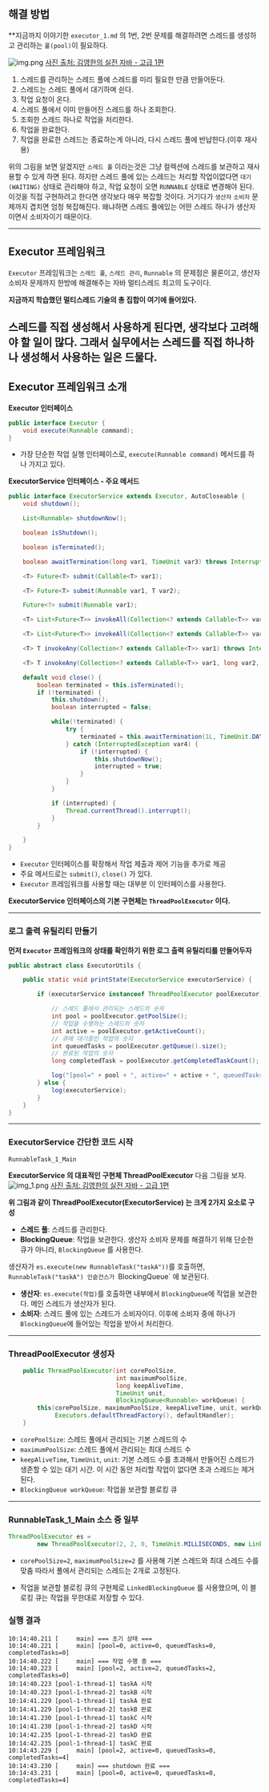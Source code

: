 ## 해결 방법

**지금까지 이야기한 `executor_1.md` 의 1번, 2번 문제를 해결하려면 스레드를 생성하고 관리하는 `풀(pool)`이 필요하다.

![img.png](img.png)
[사진 출처: 김영한의 실전 자바 - 고급 1편](https://www.inflearn.com/course/%EA%B9%80%EC%98%81%ED%95%9C%EC%9D%98-%EC%8B%A4%EC%A0%84-%EC%9E%90%EB%B0%94-%EA%B3%A0%EA%B8%89-1/dashboard)

1. 스레드를 관리하는 스레드 풀에 스레드를 미리 필요한 만큼 만들어둔다.
2. 스레드는 스레드 풀에서 대기하며 쉰다.
3. 작업 요청이 온다.
4. 스레드 풀에서 이미 만들어진 스레드를 하나 조회한다.
5. 조회한 스레드 하나로 작업을 처리한다.
6. 작업을 완료한다.
7. 작업을 완료한 스레드는 종료하는게 아니라, 다시 스레드 풀에 반납한다.(이후 재사용)


위의 그림을 보면 알겠지만 `스레드 풀` 이라는것은 그냥 컬렉션에 스레드를 보관하고 재사용할 수 있게 하면 된다.
하지만 스레드 풀에 있는 스레드는 처리할 작업이없다면 `대기(WAITING)` 상태로 관리해야 하고,
작업 요청이 오면 `RUNNABLE` 상태로 변경해야 된다. 이것을 직접 구현하려고 한다면 생각보다
매우 복잡할 것이다. 거기다가 `생산자` `소비자` 문제까지 겹치면 엄청 복잡해진다.
왜냐하면 스레드 풀에있는 어떤 스레드 하나가 생산자이면서 소비자이기 때문이다.

---
## Executor 프레임워크

`Executor` 프레임워크는 `스레드 풀`, `스레드 관리`, `Runnable` 의 문제점은 물론이고,
생산자 소비자 문제까지 한방에 해결해주는 자바 멀티스레드 최고의 도구이다.

**지금까지 학습했던 멀티스레드 기술의 총 집합이 여기에 들어있다.**

스레드를 직접 생성해서 사용하게 된다면, 생각보다 고려해야 할 일이 많다.
그래서 실무에서는 스레드를 직접 하나하나 생성해서 사용하는 일은 드물다.
---
## Executor 프레임워크 소개

**Executor 인터페이스**
```java
public interface Executor {
    void execute(Runnable command);
}
```
- 가장 단순한 작업 실행 인터페이스로, `execute(Runnable command)` 메서드를 하나 가지고 있다.


**ExecutorService 인터페이스 - 주요 메서드**
```java
public interface ExecutorService extends Executor, AutoCloseable {
    void shutdown();

    List<Runnable> shutdownNow();

    boolean isShutdown();

    boolean isTerminated();

    boolean awaitTermination(long var1, TimeUnit var3) throws InterruptedException;

    <T> Future<T> submit(Callable<T> var1);

    <T> Future<T> submit(Runnable var1, T var2);

    Future<?> submit(Runnable var1);

    <T> List<Future<T>> invokeAll(Collection<? extends Callable<T>> var1) throws InterruptedException;

    <T> List<Future<T>> invokeAll(Collection<? extends Callable<T>> var1, long var2, TimeUnit var4) throws InterruptedException;

    <T> T invokeAny(Collection<? extends Callable<T>> var1) throws InterruptedException, ExecutionException;

    <T> T invokeAny(Collection<? extends Callable<T>> var1, long var2, TimeUnit var4) throws InterruptedException, ExecutionException, TimeoutException;

    default void close() {
        boolean terminated = this.isTerminated();
        if (!terminated) {
            this.shutdown();
            boolean interrupted = false;

            while(!terminated) {
                try {
                    terminated = this.awaitTermination(1L, TimeUnit.DAYS);
                } catch (InterruptedException var4) {
                    if (!interrupted) {
                        this.shutdownNow();
                        interrupted = true;
                    }
                }
            }

            if (interrupted) {
                Thread.currentThread().interrupt();
            }
        }

    }
}
```
- `Executor` 인터페이스를 확장해서 작업 제출과 제어 기능을 추가로 제공
- 주요 메서드로는 `submit()`, `close()` 가 있다.
- `Executor` 프레임워크를 사용할 때는 대부분 이 인터페이스를 사용한다.


**ExecutorService 인터페이스의 기본 구현체는 `ThreadPoolExecutor` 이다.**

---
### 로그 출력 유틸리티 만들기
**먼저 `Executor` 프레임워크의 상태를 확인하기 위한 로그 출력 유틸리티를 만들어두자**
```java
public abstract class ExecutorUtils {

    public static void printState(ExecutorService executorService) {

        if (executorService instanceof ThreadPoolExecutor poolExecutor) {

            // 스레드 풀에서 관리되는 스레드의 숫자
            int pool = poolExecutor.getPoolSize();
            // 작업을 수행하는 스레드의 숫자
            int active = poolExecutor.getActiveCount();
            // 큐에 대기중인 작업의 숫자
            int queuedTasks = poolExecutor.getQueue().size();
            // 완료된 작업의 숫자
            long completedTask = poolExecutor.getCompletedTaskCount();

            log("[pool=" + pool + ", active=" + active + ", queuedTasks=" + queuedTasks + ", completedTasks=" + completedTask + "]");
        } else {
            log(executorService);
        }
    }
}
```

---
### ExecutorService 간단한 코드 시작

`RunnableTask_1_Main`


**ExecutorService 의 대표적인 구현체 ThreadPoolExecutor** 다음 그림을 보자.
![img_1.png](img_1.png)
[사진 출처: 김영한의 실전 자바 - 고급 1편](https://www.inflearn.com/course/%EA%B9%80%EC%98%81%ED%95%9C%EC%9D%98-%EC%8B%A4%EC%A0%84-%EC%9E%90%EB%B0%94-%EA%B3%A0%EA%B8%89-1/dashboard)

**위 그림과 같이 ThreadPoolExecutor(ExecutorService) 는 크게 2가지 요소로 구성**
- **스레드 풀**: 스레드를 관리한다.
- **BlockingQueue**: 작업을 보관한다. 생산자 소비자 문제를 해결하기 위해 단순한 큐가 아니라,
                     `BlockingQueue` 를 사용한다.


생산자가 `es.execute(new RunnableTask("taskA"))`를 호출하면, `RunnableTask("taskA") 인슽건스가
`BlockingQueue` 에 보관된다.

- **생산자**: `es.execute(작업)`를 호출하면 내부에서 `BlockingQueue`에 작업을 보관한다. 메인 스레드가 생산자가 된다.
- **소비자**: 스레드 풀에 있는 스레드가 소비자이다. 이후에 소비자 중에 하나가 `BlockingQueue`에 들어있는 작업을 받아서 처리한다.
---
### ThreadPoolExecutor 생성자
```java
    public ThreadPoolExecutor(int corePoolSize,
                              int maximumPoolSize,
                              long keepAliveTime,
                              TimeUnit unit,
                              BlockingQueue<Runnable> workQueue) {
        this(corePoolSize, maximumPoolSize, keepAliveTime, unit, workQueue,
             Executors.defaultThreadFactory(), defaultHandler);
    }
```
- `corePoolSize`: 스레드 풀에서 관리되는 기본 스레드의 수
- `maximumPoolSize`: 스레드 풀에서 관리되는 최대 스레드 수
- `keepAliveTime`, `TimeUnit`, `unit`: 기본 스레드 수를 초과해서 만들어진 스레드가 생존할 수 있는 대기 시간.
                                       이 시간 동안 처리할 작업이 없다면 초과 스레드는 제거된다.
- `BlockingQueue workQueue`: 작업을 보관할 블로킹 큐
---

### RunnableTask_1_Main 소스 중 일부
```java
ThreadPoolExecutor es = 
        new ThreadPoolExecutor(2, 2, 0, TimeUnit.MILLISECONDS, new LinkedBlockingQueue<>());
```
- `corePoolSize=2`, `maximumPoolSize=2` 를 사용해 기본 스레드와 최대 스레드 수를 맞춤
따라서 풀에서 관리되는 스레드는 2개로 고정된다.

- 작업을 보관할 블로킹 큐의 구현체로 `LinkedBlockingQueue` 를 사용했으며, 이 블로킹 큐는 작업을 무한대로 저장할 수 있다.


### 실행 결과
```
10:14:40.211 [     main] === 초기 상태 ===
10:14:40.221 [     main] [pool=0, active=0, queuedTasks=0, completedTasks=0]
10:14:40.222 [     main] === 작업 수행 중 ===
10:14:40.223 [     main] [pool=2, active=2, queuedTasks=2, completedTasks=0]
10:14:40.223 [pool-1-thread-1] taskA 시작
10:14:40.223 [pool-1-thread-2] taskB 시작
10:14:41.229 [pool-1-thread-1] taskA 완료
10:14:41.229 [pool-1-thread-2] taskB 완료
10:14:41.230 [pool-1-thread-1] taskC 시작
10:14:41.230 [pool-1-thread-2] taskD 시작
10:14:42.235 [pool-1-thread-2] taskD 완료
10:14:42.235 [pool-1-thread-1] taskC 완료
10:14:43.229 [     main] [pool=2, active=0, queuedTasks=0, completedTasks=4]
10:14:43.230 [     main] === shutdown 완료 ===
10:14:43.231 [     main] [pool=0, active=0, queuedTasks=0, completedTasks=4]
```
